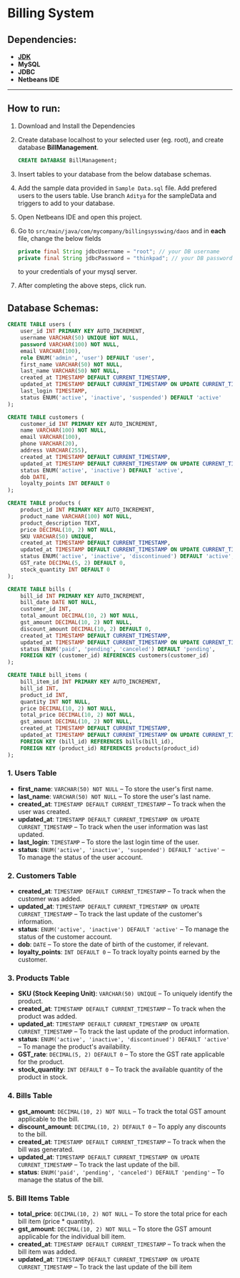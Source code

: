 # **Billing System**

## Dependencies: 

- **[JDK](https://www.oracle.com/pk/java/technologies/downloads/)**
- **MySQL**
- **JDBC** 
- **Netbeans IDE**

---

## How to run:

1. Download and Install the Dependencies
2. Create database localhost to your selected user (eg. root), and create database **BillManagement**.

   ```sql
   CREATE DATABASE BillManagement;
   ```
3. Insert tables to your database from the below database schemas.
4. Add the sample data provided in `Sample Data.sql` file. Add prefered users to the users table. Use branch `Aditya` for the sampleData and triggers to add to your database.
5. Open Netbeans IDE and open this project.
6. Go to `src/main/java/com/mycompany/billingsysswing/daos` and in **each** file, change the below fields

   ```java
   private final String jdbcUsername = "root"; // your DB username
   private final String jdbcPassword = "thinkpad"; // your DB password
   ```
   to your credentials of your mysql server.
7. After completing the above steps, click run.

## Database Schemas:

```sql
CREATE TABLE users (
    user_id INT PRIMARY KEY AUTO_INCREMENT,
    username VARCHAR(50) UNIQUE NOT NULL,
    password VARCHAR(100) NOT NULL,
    email VARCHAR(100),
    role ENUM('admin', 'user') DEFAULT 'user',
    first_name VARCHAR(50) NOT NULL,
    last_name VARCHAR(50) NOT NULL,
    created_at TIMESTAMP DEFAULT CURRENT_TIMESTAMP,
    updated_at TIMESTAMP DEFAULT CURRENT_TIMESTAMP ON UPDATE CURRENT_TIMESTAMP,
    last_login TIMESTAMP,
    status ENUM('active', 'inactive', 'suspended') DEFAULT 'active'
);

CREATE TABLE customers (
    customer_id INT PRIMARY KEY AUTO_INCREMENT,
    name VARCHAR(100) NOT NULL,
    email VARCHAR(100),
    phone VARCHAR(20),
    address VARCHAR(255),
    created_at TIMESTAMP DEFAULT CURRENT_TIMESTAMP,
    updated_at TIMESTAMP DEFAULT CURRENT_TIMESTAMP ON UPDATE CURRENT_TIMESTAMP,
    status ENUM('active', 'inactive') DEFAULT 'active',
    dob DATE,
    loyalty_points INT DEFAULT 0
);

CREATE TABLE products (
    product_id INT PRIMARY KEY AUTO_INCREMENT,
    product_name VARCHAR(100) NOT NULL,
    product_description TEXT,
    price DECIMAL(10, 2) NOT NULL,
    SKU VARCHAR(50) UNIQUE,
    created_at TIMESTAMP DEFAULT CURRENT_TIMESTAMP,
    updated_at TIMESTAMP DEFAULT CURRENT_TIMESTAMP ON UPDATE CURRENT_TIMESTAMP,
    status ENUM('active', 'inactive', 'discontinued') DEFAULT 'active',
    GST_rate DECIMAL(5, 2) DEFAULT 0,
    stock_quantity INT DEFAULT 0
);

CREATE TABLE bills (
    bill_id INT PRIMARY KEY AUTO_INCREMENT,
    bill_date DATE NOT NULL,
    customer_id INT,
    total_amount DECIMAL(10, 2) NOT NULL,
    gst_amount DECIMAL(10, 2) NOT NULL,
    discount_amount DECIMAL(10, 2) DEFAULT 0,
    created_at TIMESTAMP DEFAULT CURRENT_TIMESTAMP,
    updated_at TIMESTAMP DEFAULT CURRENT_TIMESTAMP ON UPDATE CURRENT_TIMESTAMP,
    status ENUM('paid', 'pending', 'canceled') DEFAULT 'pending',
    FOREIGN KEY (customer_id) REFERENCES customers(customer_id)
);

CREATE TABLE bill_items (
    bill_item_id INT PRIMARY KEY AUTO_INCREMENT,
    bill_id INT,
    product_id INT,
    quantity INT NOT NULL,
    price DECIMAL(10, 2) NOT NULL,
    total_price DECIMAL(10, 2) NOT NULL,
    gst_amount DECIMAL(10, 2) NOT NULL,
    created_at TIMESTAMP DEFAULT CURRENT_TIMESTAMP,
    updated_at TIMESTAMP DEFAULT CURRENT_TIMESTAMP ON UPDATE CURRENT_TIMESTAMP,
    FOREIGN KEY (bill_id) REFERENCES bills(bill_id),
    FOREIGN KEY (product_id) REFERENCES products(product_id)
);
```
### 1. Users Table

- **first_name**: `VARCHAR(50) NOT NULL` – To store the user's first name.
- **last_name**: `VARCHAR(50) NOT NULL` – To store the user's last name.
- **created_at**: `TIMESTAMP DEFAULT CURRENT_TIMESTAMP` – To track when the user was created.
- **updated_at**: `TIMESTAMP DEFAULT CURRENT_TIMESTAMP ON UPDATE CURRENT_TIMESTAMP` – To track when the user information was last updated.
- **last_login**: `TIMESTAMP` – To store the last login time of the user.
- **status**: `ENUM('active', 'inactive', 'suspended') DEFAULT 'active'` – To manage the status of the user account.

### 2. Customers Table

- **created_at**: `TIMESTAMP DEFAULT CURRENT_TIMESTAMP` – To track when the customer was added.
- **updated_at**: `TIMESTAMP DEFAULT CURRENT_TIMESTAMP ON UPDATE CURRENT_TIMESTAMP` – To track the last update of the customer's information.
- **status**: `ENUM('active', 'inactive') DEFAULT 'active'` – To manage the status of the customer account.
- **dob**: `DATE` – To store the date of birth of the customer, if relevant.
- **loyalty_points**: `INT DEFAULT 0` – To track loyalty points earned by the customer.

### 3. Products Table

- **SKU (Stock Keeping Unit)**: `VARCHAR(50) UNIQUE` – To uniquely identify the product.
- **created_at**: `TIMESTAMP DEFAULT CURRENT_TIMESTAMP` – To track when the product was added.
- **updated_at**: `TIMESTAMP DEFAULT CURRENT_TIMESTAMP ON UPDATE CURRENT_TIMESTAMP` – To track the last update of the product information.
- **status**: `ENUM('active', 'inactive', 'discontinued') DEFAULT 'active'` – To manage the product's availability.
- **GST_rate**: `DECIMAL(5, 2) DEFAULT 0` – To store the GST rate applicable for the product.
- **stock_quantity**: `INT DEFAULT 0` – To track the available quantity of the product in stock.

### 4. Bills Table

- **gst_amount**: `DECIMAL(10, 2) NOT NULL` – To track the total GST amount applicable to the bill.
- **discount_amount**: `DECIMAL(10, 2) DEFAULT 0` – To apply any discounts to the bill.
- **created_at**: `TIMESTAMP DEFAULT CURRENT_TIMESTAMP` – To track when the bill was generated.
- **updated_at**: `TIMESTAMP DEFAULT CURRENT_TIMESTAMP ON UPDATE CURRENT_TIMESTAMP` – To track the last update of the bill.
- **status**: `ENUM('paid', 'pending', 'canceled') DEFAULT 'pending'` – To manage the status of the bill.

### 5. Bill Items Table

- **total_price**: `DECIMAL(10, 2) NOT NULL` – To store the total price for each bill item (price * quantity).
- **gst_amount**: `DECIMAL(10, 2) NOT NULL` – To store the GST amount applicable for the individual bill item.
- **created_at**: `TIMESTAMP DEFAULT CURRENT_TIMESTAMP` – To track when the bill item was added.
- **updated_at**: `TIMESTAMP DEFAULT CURRENT_TIMESTAMP ON UPDATE CURRENT_TIMESTAMP` – To track the last update of the bill item

